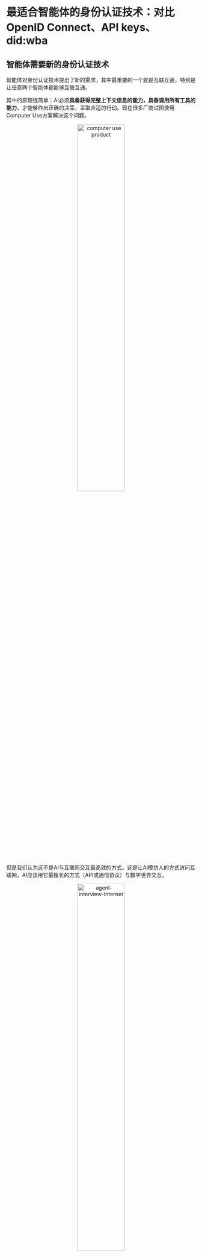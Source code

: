 # 最适合智能体的身份认证技术：对比OpenID Connect、API keys、did:wba

## 智能体需要新的身份认证技术

智能体对身份认证技术提出了新的需求，其中最重要的一个就是互联互通，特别是让任意两个智能体都能够互联互通。

其中的原理很简单：AI必须**具备获得完整上下文信息的能力，具备调用所有工具的能力**，才能够作出正确的决策，采取合适的行动。现在很多厂商试图使用Computer Use方案解决这个问题。

<p align="center">
  <img src="/blogs/images/computer-use-product.png" width="50%" alt="computer use product"/>
</p>

但是我们认为这不是AI与互联网交互最高效的方式。这是让AI模仿人的方式访问互联网，AI应该用它最擅长的方式（API或通信协议）与数字世界交互。

<p align="center">
  <img src="/blogs/images/agent-interview-Internet.png" width="50%" alt="agent-interview-Internet"/>
</p>

这就涉及一个互联互通的问题：在智能体使用API或协议，与互联网或者其他智能体交互的时候，如何进行身份验证？特别进行跨平台的身份验证，以让任何智能体之间都能够进行连接。

## 当前主流跨平台身份认证技术

我们在互联网上的身份账号，很多时候是不能跨平台使用的。比如你的微信账号，在钉钉系统中是无法识别的，反之亦然。

不过现在互联网也有很多跨平台的身份认证技术，比如我们常见的SSO（单点登录），你可以用你的谷歌账户登录很多网站。还有API keys，比如你可以使用OpenAI给你的key，访问OpenAI的API。下面我来简单的介绍下这两种技术，看看是否适合智能体的身份认证。

### OpenID Connect（OIDC）

OpenID Connect (OIDC) 是一种基于 OAuth 2.0 构建的身份验证协议，它允许客户端应用程序验证用户身份，并获取用户的基本信息（如姓名、邮箱）。OIDC 在 OAuth 2.0 的基础上增加了标准化的身份层，使其更适合于登录和单点登录（SSO）场景。

[OpenID Connect 官方规范](https://openid.net/specs/openid-connect-core-1_0.html)。

下面我们以使用谷歌账号登录三方网站为例来介绍下OIDC的流程。[谷歌OIDC官方文档地址。](https://developers.google.com/identity/protocols/oauth2/openid-connect)。

<p align="center">
  <img src="/blogs/images/openid-connect-fllow.png" width="50%" alt="openid-connect-fllow"/>
</p>

使用谷歌账号登录三方网站包括两部分，前置流程和Oauth2.0流程：
- 前置流程
  - 注册谷歌平台账号
  - 创建项目/应用
  - 配置项目/应用，包括重定向URI
  - 获取OAuth 2.0的client id和client secret
- Oauth2.0流程（以授权码流程为例）
  - 获取授权码
  - 使用授权码获取access token和id token，id token中包含用户信息
  - 使用access token和id token访问获取用户的详细信息（可选）。在OpenID Connect流程中，用户的详细信息可以认为是一种受保护的资源。

OpenID Connect的优点是：
- 能够简化用户的身份验证流程
- 使用非常广泛，相关基础设施也比较完善。
- 安全性较高

站在智能体互联互通的场景看，OpenID Connect有几个不足：
- OpenID Connect本质上是让三方应用能够使用身份服务器（比如谷歌）对用户进行身份验证。两个三方应用之间无法使用身份服务器实现他们之间的身份验证。
- OpenID Connect是一个中心化的方案，用户使用的时候需要去身份服务器进行注册等操作，前置操作流程复杂。
- 流程交互复杂，需要多次交互。

### API keys

API Keys（API 密钥）是用于验证应用程序或用户访问应用程序编程接口（API）的简单凭证。它是一种字符串形式的身份标识符，通常由随机生成的字母和数字组成，类似于密码的功能。它可以用于身份验证、访问控制、使用监控等场景。

<p align="center">
  <img src="/blogs/images/api-keys-flow.png" width="50%" alt="api-keys-flow"/>
</p>

使用API Keys验证用户身份的流程：
- 前置流程
  - 去平台注册账号
  - 获取API Keys
- API keys验证流程
  - 在类似https的安全协议请求头中添加API keys
  - 服务端验证客户端的API keys


API keys的优点是：
- 简单，易于实现，交互少
- 支持跨平台身份认证，两个应用只要相互有对方API keys，就可以验证身份
- 广泛用于API服务当中，比如OpenAI、国内的模型API等，大部分使用API keys进行身份验证。

站在智能体互联互通的场景看，API keys有几个不足：   
- 安全性较低。有很多使用API keys做身份验证的MCP server，往往要求用户将API keys写在配置文件中，存在泄漏风险。

<p align="center">
  <img src="/blogs/images/mcp-server-api-key-example.png" width="50%" alt="mcp-server-api-key-example"/>
</p>

- 仍然需要前置流程，需要用户登录注册等操作。

## 基于W3C DID的身份认证技术：did:wba

### W3C DID是什么

W3C DID（Decentralized Identifier，DID）是一种新的去中心化标识符标准，旨在解决传统中心化身份管理系统的依赖性。它与2022年发布为推荐标准。规范地址：[https://www.w3.org/TR/did-core/](https://www.w3.org/TR/did-core/)

目前已经有很多应用在使用W3C DID规范，比较知名的是最近比较火的bluesky，一个去中心化的推特应用。

### did:wba是什么

did:wba是[AgentNetworkProtocol（ANP）](https://github.com/chgaowei/AgentNetworkProtocol)定义的一个did方法规范。它基于web基础设施，实现了去中心化的身份认证，专门针对agent之间的身份认证而设计。规范地址：[did:wba方法规范](https://github.com/chgaowei/AgentNetworkProtocol/blob/main/chinese/03-did%3Awba%E6%96%B9%E6%B3%95%E8%A7%84%E8%8C%83.md)。

与did:wba非常类似的业务是email：各个平台有自己的账号，但是不同平台之间能够非常简单的进行身份认证与通信。同时他们都基于web基础设施，能够支持大规模用户的同时，实现去中心化。

假设智能体A要订阅并调用智能体B的服务，身份验证以及请求流程如下：

<p align="center">
  <img src="/blogs/images/did:wba-flow.png" width="75%" alt="did:wba-flow"/>
</p>

- 前置流程
  - 智能体A要订阅智能体B的服务，首先调用智能体B的服务订阅接口，并且携带智能体A的DID和签名，让B知道是智能体A发起的订阅。使用API订阅，可以去掉复杂的注册、登录、配置等强制流程，降低两个智能体之间的连接成本。
- 身份验证流程
  - 智能体A在首次http请求中，在http头中携带A的DID和签名。
  - 智能体B收到http请求后，从http头中提取A的DID和签名，然后根据A的DID，去A的DID server获取A的DID文档。
  - 智能体B获取到A的DID文档后，使用A的DID文档中的公钥对A的签名进行验证。
  - 验证通过后，智能体B处理A的业务请求，返回业务数据的同时，返回access token。
  - 智能体A在后续请求中携带access token，智能体B通过对access token的验证，完成对A的身份认证。

did:wba身份验证方案的优点：
- 安全性高
- 充分利用web基础设施，能够支持大规模用户，可实施性强
- 去中心化设计，能够让任意两个智能体体或应用之间进行身份认证
- 前置流程简单，无需用户人工注册，无需用户人工登录配置
- 身份验证流程简单，不增加交互次数

当然，did:wba也有一些缺点，最大的缺点是作为一个2022年发布的规范，基础设施不够完善，应用范围相对比较有限。不过我们也能够看到像bluesky这样的明星案例。

## 对比：did:wba vs OpenID Connect / API keys

站在智能体身份验证的角度，对比did:wba和OpenID Connect、API keys：
- 安全性：did:wba和OpenID Connect具备同等的安全性，都比API keys的安全性高。
- 复杂度：OpenID Connect的复杂度最高，API keys的复杂度最低，did:wba的复杂度介于两者之间。
- 交互次数：did:wba和API keys的交互最少，OpenID connect的交互最多.
- 前置流程：did:wba能够做到无需用户人工处理，OpenID connect和API keys都需要用户人工处理。
- 去中心化：did:wba和API keys都可以做到让任意智能体或应用互相通信。OpenID connect无法做到
- 应用范围：OpenID Connect和API keys应用范围都比较广泛，did:wba则是比较新的规范，应用范围有限。

总体对比如下：
| 对比项      | did:wba          | OpenID Connect | API keys      |
|:-------|:--------|:---------------|:---------|
| 安全性      | 高               | 高             | 中等          |
| 复杂度      | 中等             | 高             | 低            |
| 交互次数    | 少               | 多             | 少            |
| 前置流程    | 简单，无需人工     | 复杂，需要人工   | 中等，需要人工  |
| 去中心化    | 是               | 否             | 是            |
| 应用范围    | 有限             | 广泛           | 广泛          |


从上面的对比我们可以看到，did:wba不但能够支持所有的智能体互联互通，并且具备OpenID Connect的安全性以及API keys的简单性，同时也支持大规模用户使用。综合来看，did:wba是最适合智能体之间进行身份认证的方案。

当然，OpenID Connect和API keys仍然有他们自己的作用。比如，智能体在和原有互联网系统对接的时候，可能仍然需要使用OpenID Connect和API keys。
## 版权声明  
Copyright (c) 2024 GaoWei Chang  
本文件依据 [MIT 许可证](./LICENSE) 发布，您可以自由使用和修改，但必须保留本版权声明。  
